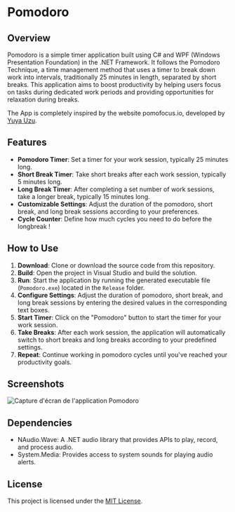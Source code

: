 # Pomodoro

## Overview
Pomodoro is a simple timer application built using C# and WPF (Windows Presentation Foundation) in the .NET Framework. It follows the Pomodoro Technique, a time management method that uses a timer to break down work into intervals, traditionally 25 minutes in length, separated by short breaks. This application aims to boost productivity by helping users focus on tasks during dedicated work periods and providing opportunities for relaxation during breaks.

The App is completely inspired by the website pomofocus.io, developed by [Yuya Uzu](https://uzu.works/).

## Features
- **Pomodoro Timer**: Set a timer for your work session, typically 25 minutes long.
- **Short Break Timer**: Take short breaks after each work session, typically 5 minutes long.
- **Long Break Timer**: After completing a set number of work sessions, take a longer break, typically 15 minutes long.
- **Customizable Settings**: Adjust the duration of the pomodoro, short break, and long break sessions according to your preferences.
- **Cycle Counter**: Define how much cycles you need to do before the longbreak !

## How to Use
1. **Download**: Clone or download the source code from this repository.
2. **Build**: Open the project in Visual Studio and build the solution.
3. **Run**: Start the application by running the generated executable file (`Pomodoro.exe`) located in the `Release` folder.
4. **Configure Settings**: Adjust the duration of pomodoro, short break, and long break sessions by entering the desired values in the corresponding text boxes.
5. **Start Timer**: Click on the "Pomodoro" button to start the timer for your work session.
6. **Take Breaks**: After each work session, the application will automatically switch to short breaks and long breaks according to your predefined settings.
7. **Repeat**: Continue working in pomodoro cycles until you've reached your productivity goals.

## Screenshots
![Capture d'écran de l'application Pomodoro](https://image.noelshack.com/fichiers/2024/09/5/1709264473-whatsapp-image-2024-03-01-at-04-40-56-2a6933fe.jpg)

## Dependencies
- NAudio.Wave: A .NET audio library that provides APIs to play, record, and process audio.
- System.Media: Provides access to system sounds for playing audio alerts.

## License
This project is licensed under the [MIT License](LICENSE).
